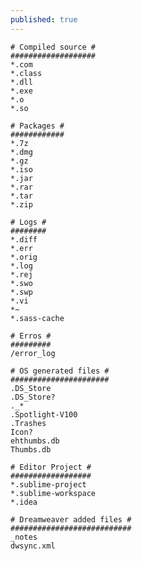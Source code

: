 ```yaml
---
published: true
---
```




    # Compiled source #
	###################
	*.com
	*.class
	*.dll
	*.exe
	*.o
	*.so

	# Packages #
	############
	*.7z
	*.dmg
	*.gz
	*.iso
	*.jar
	*.rar
	*.tar
	*.zip

	# Logs #
	########
	*.diff
	*.err
	*.orig
	*.log
	*.rej
	*.swo
	*.swp
	*.vi
	*~
	*.sass-cache

	# Erros #
	#########
	/error_log

	# OS generated files #
	######################
	.DS_Store
	.DS_Store?
	._*
	.Spotlight-V100
	.Trashes
	Icon?
	ehthumbs.db
	Thumbs.db

	# Editor Project #
	##################
	*.sublime-project
	*.sublime-workspace
	*.idea

	# Dreamweaver added files #
	###########################
	_notes
	dwsync.xml
